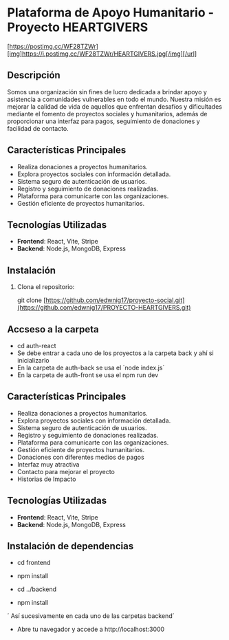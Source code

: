 # Plataforma de Apoyo Humanitario - Proyecto HEARTGIVERS

[https://postimg.cc/WF28TZWr][img]https://i.postimg.cc/WF28TZWr/HEARTGIVERS.jpg[/img][/url]

## Descripción

Somos una organización sin fines de lucro dedicada a brindar apoyo y asistencia a comunidades vulnerables en todo el mundo. Nuestra misión es mejorar la calidad de vida de aquellos que enfrentan desafíos y dificultades mediante el fomento de proyectos sociales y humanitarios, además de proporcionar una interfaz para pagos, seguimiento de donaciones y facilidad de contacto.

## Características Principales

- Realiza donaciones a proyectos humanitarios.
- Explora proyectos sociales con información detallada.
- Sistema seguro de autenticación de usuarios.
- Registro y seguimiento de donaciones realizadas.
- Plataforma para comunicarte con las organizaciones.
- Gestión eficiente de proyectos humanitarios.

## Tecnologías Utilizadas

- **Frontend**: React, Vite, Stripe
- **Backend**: Node.js, MongoDB, Express


## Instalación

1. Clona el repositorio:

   git clone [https://github.com/edwnig17/proyecto-social.git](https://github.com/edwnig17/PROYECTO-HEARTGIVERS.git)

## Accseso a la carpeta 
- cd auth-react 
- Se debe entrar a cada uno de los proyectos a la carpeta back y ahí si inicializarlo 
- En la carpeta de auth-back se usa el ´node index.js´
- En la carpeta de auth-front se usa el npm run dev

## Características Principales

- Realiza donaciones a proyectos humanitarios.
- Explora proyectos sociales con información detallada.
- Sistema seguro de autenticación de usuarios.
- Registro y seguimiento de donaciones realizadas.
- Plataforma para comunicarte con las organizaciones.
- Gestión eficiente de proyectos humanitarios.
- Donaciones con diferentes medios de pagos
- Interfaz muy atractiva
- Contacto para mejorar el proyecto 
- Historias de Impacto


## Tecnologías Utilizadas

- **Frontend**: React, Vite, Stripe
- **Backend**: Node.js, MongoDB, Express

## Instalación de dependencias 

- cd frontend
 - npm install

- cd ../backend
- npm install

´ Así sucesivamente en cada uno de las carpetas backend´

- Abre tu navegador y accede a http://localhost:3000
